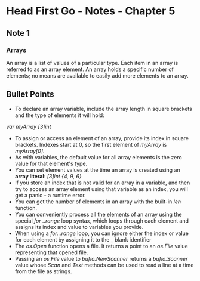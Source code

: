 # Head First Go - Notes - Chapter 5

## Note 1

### Arrays

An array is a list of values of a particular type. 
Each item in an array is referred to as an array element.
An array holds a specific number of elements; no means are available to easily add more elements to an array.

## Bullet Points

+ To declare an array variable, include the array length in square brackets and the type of elements it will hold:

*var myArray [3]int*

+ To assign or access an element of an array, provide its index in square brackets. Indexes start at 0, so the first element of *myArray* is *myArray[0]*.
+ As with variables, the default value for all array elements is the zero value for that element's type.
+ You can set element values at the time an array is created using an **array literal**:
*[3]int {4, 9, 6}*
+ If you store an index that is not valid for an array in a variable, and then try to access an array element using that variable as an index, you will get a panic - a runtime error.
+ You can get the number of elements in an array with the built-in *len* function.
+ You can conveniently process all the elements of an array using the special *for ..range* loop syntax, which loops through each element and assigns its index and value to variables you provide.
+ When using a *for...range* loop, you can ignore either the index or value for each element by assigning it to the _ blank identifier
+ The *os.Open* function opens a file. It returns a point to an *os.File* value representing that opened file.
+ Passing an *os.File* value to *bufio.NewScanner* returns a *bufio.Scanner* value whose *Scan* and *Text* methods can be used to read a line at a time from the file as strings.